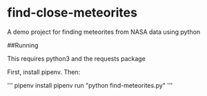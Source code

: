 # find-close-meteorites
A demo project for finding meteorites from NASA data using python


##Running

This requires python3 and the  requests package

First, install pipenv. Then:

'''
pipenv install
pipenv run "python find-meteorites.py"
'''
